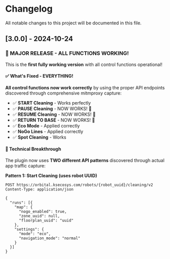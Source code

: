 # Changelog

All notable changes to this project will be documented in this file.

## [3.0.0] - 2024-10-24

### 🎉 MAJOR RELEASE - ALL FUNCTIONS WORKING!

This is the **first fully working version** with all control functions operational!

#### ✅ What's Fixed - EVERYTHING!

**All control functions now work correctly** by using the proper API endpoints discovered through comprehensive mitmproxy capture:

- ✅ **START Cleaning** - Works perfectly
- ✅ **PAUSE Cleaning** - NOW WORKS! 🎉
- ✅ **RESUME Cleaning** - NOW WORKS! 🎉
- ✅ **RETURN TO BASE** - NOW WORKS! 🎉
- ✅ **Eco Mode** - Applied correctly
- ✅ **NoGo Lines** - Applied correctly
- ✅ **Spot Cleaning** - Works

#### 🔧 Technical Breakthrough

The plugin now uses **TWO different API patterns** discovered through actual app traffic capture:

**Pattern 1: Start Cleaning (uses robot UUID)**
```http
POST https://orbital.ksecosys.com/robots/{robot_uuid}/cleaning/v2
Content-Type: application/json

{
  "runs": [{
    "map": {
      "nogo_enabled": true,
      "zone_uuid": null,
      "floorplan_uuid": "uuid"
    },
    "settings": {
      "mode": "eco",
      "navigation_mode": "normal"
    }
  }]
}
